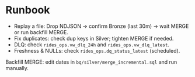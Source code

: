 
# Runbook

- Replay a file: Drop NDJSON → confirm Bronze (last 30m) → wait MERGE or run backfill MERGE.
- Fix duplicates: check dup keys in Silver; tighten MERGE if needed.
- DLQ: check `rides_ops.vw_dlq_24h` and `rides_ops.vw_dlq_latest`.
- Freshness & NULLs: check `rides_ops.dq_status_latest` (scheduled).

Backfill MERGE: edit dates in `bq/silver/merge_incremental.sql` and run manually.
